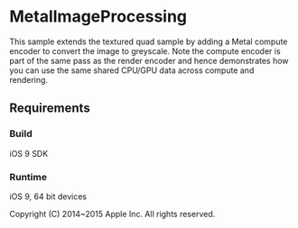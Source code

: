 # MetalImageProcessing

This sample extends the textured quad sample by adding a Metal compute encoder to convert the image to greyscale. Note the compute encoder is part of the same pass as the render encoder and hence demonstrates how you can use the same shared CPU/GPU data across compute and rendering.

## Requirements

### Build

iOS 9 SDK

### Runtime

iOS 9, 64 bit devices

Copyright (C) 2014~2015 Apple Inc. All rights reserved.
